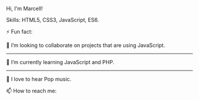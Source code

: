 Hi, I'm Marcell!

Skills: HTML5, CSS3, JavaScript, ES6.

⚡ Fun fact:

💞️ I’m looking to collaborate on projects that are using JavaScript. <hr>
🌱 I’m currently learning JavaScript and PHP. <hr>
🎵 I love to hear Pop music.

📫 How to reach me:


